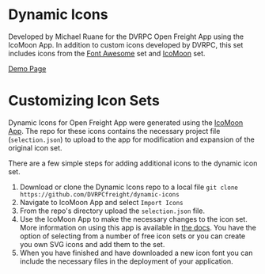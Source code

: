 Dynamic Icons 
=============
Developed by Michael Ruane for the DVRPC Open Freight App using the IcoMoon App. In addition to custom icons developed by DVRPC, this set includes icons from the [Font Awesome](https://github.com/FortAwesome/Font-Awesome#license) set and [IcoMoon](https://icomoon.io/#icons) set.

[Demo Page](http://dvrpcfreight.github.io/dynamic-icons/)


# Customizing Icon Sets
Dynamic Icons for Open Freight App were generated using the [IcoMoon App](https://icomoon.io/app/). The repo for these icons contains the necessary project file (`selection.json`) to upload to the app for modification and expansion of the original icon set.

There are a few simple steps for adding additional icons to the dynamic icon set. 

1. Download or clone the Dynamic Icons repo to a local file `git clone https://github.com/DVRPCfreight/dynamic-icons`
2. Navigate to IcoMoon App and select `Import Icons`
3. From the repo's directory upload the `selection.json` file.
4. Use the IcoMoon App to make the necessary changes to the icon set. More information on using this app is available in [the docs](https://icomoon.io/#docs). You have the option of selecting from a number of free icon sets or you can create you own SVG icons and add them to the set.
5. When you have finished and have downloaded a new icon font you can include the necessary files in the deployment of your application.  
